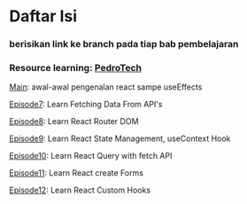 <h1>Daftar Isi</h1>
<h3>berisikan link ke branch pada tiap bab pembelajaran</h3>
<h3>Resource learning: <a href="https://youtu.be/f55qeKGgB_M?si=y9hhl8Ld2Et2UOC-">PedroTech</a></h3>

<p><a href="https://github.com/fachry99/reactjs/tree/main">Main</a>: awal-awal pengenalan react sampe useEffects</p>
<p><a href="https://github.com/fachry99/reactjs/tree/episode7">Episode7</a>: Learn Fetching Data From API's</p>
<p><a href="https://github.com/fachry99/reactjs/tree/episode8">Episode8</a>: Learn React Router DOM</p>
<p><a href="https://github.com/fachry99/reactjs/tree/episode9">Episode9</a>: Learn React State Management, useContext Hook</p>
<p><a href="https://github.com/fachry99/reactjs/tree/episode10">Episode10</a>: Learn React Query with fetch API</p>
<p><a href="https://github.com/fachry99/reactjs/tree/episode11">Episode11</a>: Learn React create Forms </p>
<p><a href="https://github.com/fachry99/reactjs/tree/episode12">Episode12</a>: Learn React Custom Hooks</p>
